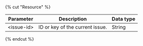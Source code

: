 {% cut "Resource" %}

| Parameter | Description | Data type |
| -------- | -------- | ---------- |
| \<issue-id> | ID or key of the current issue. | String |

{% endcut %}

